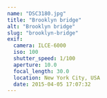 ```yaml
---
name: "DSC3180.jpg"
title: "Brooklyn bridge"
alt: "Brooklyn bridge"
slug: "brooklyn-bridge"
exif:
  camera: ILCE-6000
  iso: 100
  shutter_speed: 1/100
  aperture: 10.0
  focal_length: 30.0
  location: New York City, USA
  date: 2015-04-05 17:07:32
---
```

